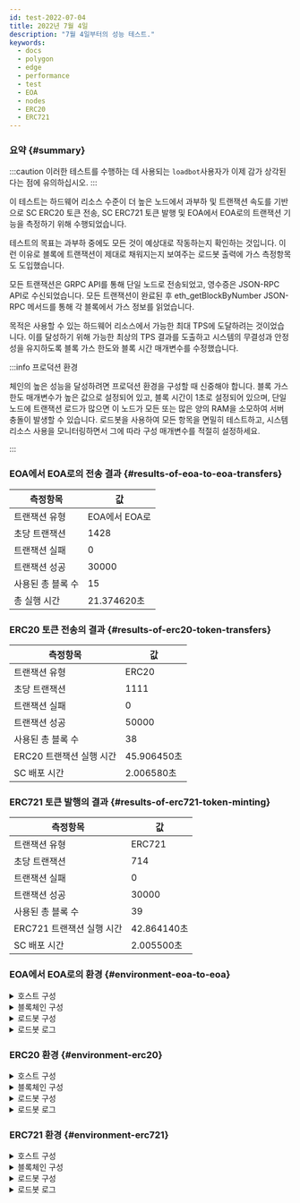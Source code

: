 ```yaml
---
id: test-2022-07-04
title: 2022년 7월 4일
description: "7월 4일부터의 성능 테스트."
keywords:
  - docs
  - polygon
  - edge
  - performance
  - test
  - EOA
  - nodes
  - ERC20
  - ERC721
---
```


### 요약 {#summary}

:::caution
이러한 테스트를 수행하는 데 사용되는 `loadbot`사용자가 이제 감가 상각된다는 점에 유의하십시오.
:::

이 테스트는 하드웨어 리소스 수준이 더 높은 노드에서 과부하 및 트랜잭션 속도를 기반으로 SC ERC20 토큰 전송, SC ERC721 토큰 발행 및 EOA에서 EOA로의 트랜잭션 기능을 측정하기 위해 수행되었습니다.

테스트의 목표는 과부하 중에도 모든 것이 예상대로 작동하는지 확인하는 것입니다. 이런 이유로 블록에 트랜잭션이 제대로 채워지는지 보여주는 로드봇 출력에 가스 측정항목도 도입했습니다.

모든 트랜잭션은 GRPC API를 통해 단일 노드로 전송되었고, 영수증은 JSON-RPC API로 수신되었습니다. 모든 트랜잭션이 완료된 후 eth_getBlockByNumber JSON-RPC 메서드를 통해 각 블록에서 가스 정보를 읽었습니다.

목적은 사용할 수 있는 하드웨어 리소스에서 가능한 최대 TPS에 도달하려는 것이었습니다.
이를 달성하기 위해 가능한 최상의 TPS 결과를 도출하고 시스템의 무결성과 안정성을 유지하도록 블록 가스 한도와 블록 시간 매개변수를 수정했습니다.


:::info 프로덕션 환경

체인의 높은 성능을 달성하려면 프로덕션 환경을 구성할 때 신중해야 합니다.
블록 가스 한도 매개변수가 높은 값으로 설정되어 있고, 블록 시간이 1초로 설정되어 있으며, 단일 노드에 트랜잭션 로드가 많으면 이 노드가 모든 또는 많은 양의 RAM을 소모하여 서버 충돌이 발생할 수 있습니다.
로드봇을 사용하여 모든 항목을 면밀히 테스트하고, 시스템 리소스 사용을 모니터링하면서 그에 따라 구성 매개변수를 적절히 설정하세요.

:::



### EOA에서 EOA로의 전송 결과 {#results-of-eoa-to-eoa-transfers}
| 측정항목 | 값 |
| ------ | ----- |
| 트랜잭션 유형 | EOA에서 EOA로 |
| 초당 트랜잭션 | 1428 |
| 트랜잭션 실패 | 0 |
| 트랜잭션 성공 | 30000 |
| 사용된 총 블록 수 | 15 |
| 총 실행 시간 | 21.374620초 |

### ERC20 토큰 전송의 결과 {#results-of-erc20-token-transfers}

| 측정항목 | 값 |
| ------ | ----- |
| 트랜잭션 유형 | ERC20 |
| 초당 트랜잭션 | 1111 |
| 트랜잭션 실패 | 0 |
| 트랜잭션 성공 | 50000 |
| 사용된 총 블록 수 | 38 |
| ERC20 트랜잭션 실행 시간 | 45.906450초 |
| SC 배포 시간 | 2.006580초 |

### ERC721 토큰 발행의 결과 {#results-of-erc721-token-minting}

| 측정항목 | 값 |
| ------ | ----- |
| 트랜잭션 유형 | ERC721 |
| 초당 트랜잭션 | 714 |
| 트랜잭션 실패 | 0 |
| 트랜잭션 성공 | 30000 |
| 사용된 총 블록 수 | 39 |
| ERC721 트랜잭션 실행 시간 | 42.864140초 |
| SC 배포 시간 | 2.005500초 |




### EOA에서 EOA로의 환경 {#environment-eoa-to-eoa}
<details>
  <summary>호스트 구성</summary>
  <div>
    <div>
        <table>
            <tr>
                <td>클라우드 제공업체</td>
                <td>AWS EC2</td>
            </tr>
            <tr>
                <td>인스턴스 크기</td>
                <td>c6a.48xlarge</td>
            </tr>
            <tr>
                <td>네트워킹</td>
                <td>비공개 서브넷</td>
            </tr>
            <tr>
                <td>운영체제</td>
                <td>Linux Ubuntu 20.04 LTS - Focal Fossa</td>
            </tr>
            <tr>
                <td>파일 설명자 한도</td>
                <td>65535</td>
            </tr>
            <tr>
                <td>최대 사용자 프로세스</td>
                <td>65535</td>
            </tr>
        </table>
    </div>
    <br/>
  </div>
</details>

<details>
  <summary>블록체인 구성</summary>
  <div>
    <div>
        <table>
            <tr>
                <td>Polygon 엣지 버전</td>
                <td>릴리스 <a href="https://github.com/0xPolygon/polygon-edge/releases/tag/v0.4.1">v0.4.1</a> </td>
            </tr>
            <tr>
                <td>검사기 노드</td>
                <td>4</td>
            </tr>
            <tr>
                <td>비 검사기 노드</td>
                <td>0</td>
            </tr>
            <tr>
                <td>합의</td>
                <td>IBFT PoA</td>
            </tr>
            <tr>
                <td>블록 시간</td>
                <td>1초</td>
            </tr>
            <tr>
                <td>블록 가스 한도</td>
                <td>70778880</td>
            </tr>
            <tr>
                <td>최대 슬롯</td>
                <td>276480</td>
            </tr>
            <tr>
                <td>평균 블록 사용률</td>
                <td>59.34%</td>
            </tr>
        </table>
    </div>
    <br/>
  </div>
</details>

<details>
  <summary>로드봇 구성</summary>
  <div>
    <div>
        <table>
            <tr>
                <td>총 트랜잭션</td>
                <td>30000</td>
            </tr>
            <tr>
                <td>초당 전송된 트랜잭션</td>
                <td>1428</td>
            </tr>
            <tr>
                <td>트랜잭션 유형</td>
                <td>EOA에서 EOA로의 전송</td>
            </tr>
        </table>
    </div>
    <br/>
  </div>
</details>

<details>
    <summary>로드봇 로그</summary>

    [COUNT DATA]
    Transactions submitted = 30000
    Transactions failed    = 0

    [APPROXIMATE TPS]
    Approximate number of transactions per second = 1428

    [TURN AROUND DATA]
    Average transaction turn around = 4.394900s
    Fastest transaction turn around = 1.133980s
    Slowest transaction turn around = 7.258690s
    Total loadbot execution time    = 21.374620s

    [BLOCK DATA]
    Blocks required = 15

    Block #110 = 1268 txns (26628000 gasUsed / 70778880 gasLimit) utilization = 37.62%
    Block #111 = 2744 txns (57624000 gasUsed / 70778880 gasLimit) utilization = 81.41%
    Block #112 = 2333 txns (48993000 gasUsed / 70778880 gasLimit) utilization = 69.22%
    Block #113 = 1326 txns (27846000 gasUsed / 70778880 gasLimit) utilization = 39.34%
    Block #114 = 1852 txns (38892000 gasUsed / 70778880 gasLimit) utilization = 54.95%
    Block #115 = 2270 txns (47670000 gasUsed / 70778880 gasLimit) utilization = 67.35%
    Block #116 = 559 txns (11739000 gasUsed / 70778880 gasLimit) utilization  = 16.59%
    Block #117 = 3370 txns (70770000 gasUsed / 70778880 gasLimit) utilization = 99.99%
    Block #118 = 910 txns (19110000 gasUsed / 70778880 gasLimit) utilization  = 27.00%
    Block #119 = 3132 txns (65772000 gasUsed / 70778880 gasLimit) utilization = 92.93%
    Block #120 = 1207 txns (25347000 gasUsed / 70778880 gasLimit) utilization = 35.81%
    Block #121 = 3370 txns (70770000 gasUsed / 70778880 gasLimit) utilization = 99.99%
    Block #122 = 2734 txns (57414000 gasUsed / 70778880 gasLimit) utilization = 81.12%
    Block #123 = 2737 txns (57477000 gasUsed / 70778880 gasLimit) utilization = 81.21%
    Block #124 = 188 txns (3948000 gasUsed / 70778880 gasLimit) utilization   = 5.58%

    [AVERAGE BLOCK UTILIZATION]
    Average utilization across all blocks = 59.34%
</details>

### ERC20 환경 {#environment-erc20}
<details>
  <summary>호스트 구성</summary>
  <div>
    <div>
        <table>
            <tr>
                <td>클라우드 제공업체</td>
                <td>AWS EC2</td>
            </tr>
            <tr>
                <td>인스턴스 크기</td>
                <td>c6a.48xlarge</td>
            </tr>
            <tr>
                <td>네트워킹</td>
                <td>비공개 서브넷</td>
            </tr>
            <tr>
                <td>운영체제</td>
                <td>Linux Ubuntu 20.04 LTS - Focal Fossa</td>
            </tr>
            <tr>
                <td>파일 설명자 한도</td>
                <td>65535</td>
            </tr>
            <tr>
                <td>최대 사용자 프로세스</td>
                <td>65535</td>
            </tr>
        </table>
    </div>
    <br/>
  </div>
</details>

<details>
  <summary>블록체인 구성</summary>
  <div>
    <div>
        <table>
            <tr>
                <td>Polygon 엣지 버전</td>
                <td>릴리스 <a href="https://github.com/0xPolygon/polygon-edge/releases/tag/v0.4.1">v0.4.1</a> </td>
            </tr>
            <tr>
                <td>검사기 노드</td>
                <td>4</td>
            </tr>
            <tr>
                <td>비 검사기 노드</td>
                <td>0</td>
            </tr>
            <tr>
                <td>합의</td>
                <td>IBFT PoA</td>
            </tr>
            <tr>
                <td>블록 시간</td>
                <td>1초</td>
            </tr>
            <tr>
                <td>블록 가스 한도</td>
                <td>47185920</td>
            </tr>
            <tr>
                <td>최대 슬롯</td>
                <td>184320</td>
            </tr>
            <tr>
                <td>평균 블록 사용률</td>
                <td>81.29%</td>
            </tr>
        </table>
    </div>
    <br/>
  </div>
</details>

<details>
  <summary>로드봇 구성</summary>
  <div>
    <div>
        <table>
            <tr>
                <td>총 트랜잭션</td>
                <td>50000</td>
            </tr>
            <tr>
                <td>초당 전송된 트랜잭션</td>
                <td>1111</td>
            </tr>
            <tr>
                <td>트랜잭션 유형</td>
                <td>ERC20에서 ERC20으로 전송</td>
            </tr>
        </table>
    </div>
    <br/>
  </div>
</details>

<details>
    <summary>로드봇 로그</summary>

    [COUNT DATA]
    Transactions submitted = 50000
    Transactions failed    = 0

    [APPROXIMATE TPS]
    Approximate number of transactions per second = 1111

    [CONTRACT DEPLOYMENT INFO]
    Contract address     = 0x33123b7a4420798b1D208ABBac657B7b103edbD9
    Total execution time = 2.006580s

    [CONTRACT DEPLOYMENT BLOCK DATA]
    Blocks required = 1
    Block #174 = 1 txns (1055757 gasUsed / 47185920 gasLimit) utilization = 2.24%

    [TURN AROUND DATA]
    Average transaction turn around = 8.856780s
    Fastest transaction turn around = 2.006200s
    Slowest transaction turn around = 15.977210s
    Total loadbot execution time    = 45.906450s

    [BLOCK DATA]
    Blocks required = 38

    Block #176 = 1618 txns (47164700 gasUsed / 47185920 gasLimit) utilization = 99.96%
    Block #177 = 1618 txns (47164700 gasUsed / 47185920 gasLimit) utilization = 99.96%
    Block #178 = 1618 txns (47164700 gasUsed / 47185920 gasLimit) utilization = 99.96%
    Block #179 = 1618 txns (47164700 gasUsed / 47185920 gasLimit) utilization = 99.96%
    Block #180 = 1618 txns (47164700 gasUsed / 47185920 gasLimit) utilization = 99.96%
    Block #181 = 1618 txns (47164700 gasUsed / 47185920 gasLimit) utilization = 99.96%
    Block #182 = 1618 txns (47164700 gasUsed / 47185920 gasLimit) utilization = 99.96%
    Block #183 = 1618 txns (47164700 gasUsed / 47185920 gasLimit) utilization = 99.96%
    Block #184 = 688 txns (20055200 gasUsed / 47185920 gasLimit) utilization  = 42.50%
    Block #185 = 1618 txns (47164700 gasUsed / 47185920 gasLimit) utilization = 99.96%
    Block #186 = 1618 txns (47164700 gasUsed / 47185920 gasLimit) utilization = 99.96%
    Block #187 = 1618 txns (47164700 gasUsed / 47185920 gasLimit) utilization = 99.96%
    Block #188 = 317 txns (9240550 gasUsed / 47185920 gasLimit) utilization   = 19.58%
    Block #189 = 1618 txns (47164700 gasUsed / 47185920 gasLimit) utilization = 99.96%
    Block #190 = 1618 txns (47164700 gasUsed / 47185920 gasLimit) utilization = 99.96%
    Block #191 = 1618 txns (47164700 gasUsed / 47185920 gasLimit) utilization = 99.96%
    Block #192 = 89 txns (2594350 gasUsed / 47185920 gasLimit) utilization    = 5.50%
    Block #193 = 1618 txns (47164700 gasUsed / 47185920 gasLimit) utilization = 99.96%
    Block #194 = 1618 txns (47164700 gasUsed / 47185920 gasLimit) utilization = 99.96%
    Block #195 = 1618 txns (47164700 gasUsed / 47185920 gasLimit) utilization = 99.96%
    Block #196 = 795 txns (23174250 gasUsed / 47185920 gasLimit) utilization  = 49.11%
    Block #197 = 1618 txns (47164700 gasUsed / 47185920 gasLimit) utilization = 99.96%
    Block #198 = 1618 txns (47164700 gasUsed / 47185920 gasLimit) utilization = 99.96%
    Block #199 = 1618 txns (47164700 gasUsed / 47185920 gasLimit) utilization = 99.96%
    Block #200 = 594 txns (17315100 gasUsed / 47185920 gasLimit) utilization  = 36.70%
    Block #201 = 1618 txns (47164700 gasUsed / 47185920 gasLimit) utilization = 99.96%
    Block #202 = 1618 txns (47164700 gasUsed / 47185920 gasLimit) utilization = 99.96%
    Block #203 = 1618 txns (47164700 gasUsed / 47185920 gasLimit) utilization = 99.96%
    Block #204 = 208 txns (6063200 gasUsed / 47185920 gasLimit) utilization   = 12.85%
    Block #205 = 1618 txns (47164700 gasUsed / 47185920 gasLimit) utilization = 99.96%
    Block #206 = 1618 txns (47164700 gasUsed / 47185920 gasLimit) utilization = 99.96%
    Block #207 = 1618 txns (47164700 gasUsed / 47185920 gasLimit) utilization = 99.96%
    Block #208 = 30 txns (874500 gasUsed / 47185920 gasLimit) utilization     = 1.85%
    Block #209 = 1618 txns (47164700 gasUsed / 47185920 gasLimit) utilization = 99.96%
    Block #210 = 1618 txns (47164700 gasUsed / 47185920 gasLimit) utilization = 99.96%
    Block #211 = 1618 txns (47164700 gasUsed / 47185920 gasLimit) utilization = 99.96%
    Block #212 = 177 txns (5159550 gasUsed / 47185920 gasLimit) utilization   = 10.93%
    Block #213 = 180 txns (5247000 gasUsed / 47185920 gasLimit) utilization   = 11.12%

    [AVERAGE BLOCK UTILIZATION]
    Average utilization across all blocks = 81.29%

</details>

### ERC721 환경 {#environment-erc721}
<details>
  <summary>호스트 구성</summary>
  <div>
    <div>
        <table>
            <tr>
                <td>클라우드 제공업체</td>
                <td>AWS EC2</td>
            </tr>
            <tr>
                <td>인스턴스 크기</td>
                <td>c6a.48xlarge</td>
            </tr>
            <tr>
                <td>네트워킹</td>
                <td>비공개 서브넷</td>
            </tr>
            <tr>
                <td>운영체제</td>
                <td>Linux Ubuntu 20.04 LTS - Focal Fossa</td>
            </tr>
            <tr>
                <td>파일 설명자 한도</td>
                <td>65535</td>
            </tr>
            <tr>
                <td>최대 사용자 프로세스</td>
                <td>65535</td>
            </tr>
        </table>
    </div>
    <br/>
  </div>
</details>

<details>
  <summary>블록체인 구성</summary>
  <div>
    <div>
        <table>
            <tr>
                <td>Polygon 엣지 버전</td>
                <td>릴리스 <a href="https://github.com/0xPolygon/polygon-edge/releases/tag/v0.4.1">v0.4.1</a> </td>
            </tr>
            <tr>
                <td>검사기 노드</td>
                <td>4</td>
            </tr>
            <tr>
                <td>비 검사기 노드</td>
                <td>0</td>
            </tr>
            <tr>
                <td>합의</td>
                <td>IBFT PoA</td>
            </tr>
            <tr>
                <td>블록 시간</td>
                <td>1초</td>
            </tr>
            <tr>
                <td>블록 가스 한도</td>
                <td>94371840</td>
            </tr>
            <tr>
                <td>최대 슬롯</td>
                <td>1000000</td>
            </tr>
            <tr>
                <td>평균 블록 사용률</td>
                <td>93.88%</td>
            </tr>
        </table>
    </div>
    <br/>
  </div>
</details>

<details>
  <summary>로드봇 구성</summary>
  <div>
    <div>
        <table>
            <tr>
                <td>총 트랜잭션</td>
                <td>30000</td>
            </tr>
            <tr>
                <td>초당 전송된 트랜잭션</td>
                <td>714</td>
            </tr>
            <tr>
                <td>트랜잭션 유형</td>
                <td>ERC721 토큰 발행</td>
            </tr>
        </table>
    </div>
    <br/>
  </div>
</details>

<details>
    <summary>로드봇 로그</summary>

    [COUNT DATA]
    Transactions submitted = 30000
    Transactions failed    = 0

    [APPROXIMATE TPS]
    Approximate number of transactions per second = 714

    [CONTRACT DEPLOYMENT INFO]
    Contract address     = 0x4Ceff7F2f9fC9f150a42AfcabceEDABeB723E56f
    Total execution time = 2.005500s

    [CONTRACT DEPLOYMENT BLOCK DATA]
    Blocks required = 1
    Block #59 = 1 txns (2528772 gasUsed / 94371840 gasLimit) utilization = 2.68%

    [TURN AROUND DATA]
    Average transaction turn around = 13.191620s
    Fastest transaction turn around = 2.034710s
    Slowest transaction turn around = 23.686180s
    Total loadbot execution time    = 42.864140s

    [BLOCK DATA]
    Blocks required = 39

    Block #61 = 818 txns (94237644 gasUsed / 94371840 gasLimit) utilization = 99.86%
    Block #62 = 819 txns (94322802 gasUsed / 94371840 gasLimit) utilization = 99.95%
    Block #63 = 819 txns (94322802 gasUsed / 94371840 gasLimit) utilization = 99.95%
    Block #64 = 819 txns (94322802 gasUsed / 94371840 gasLimit) utilization = 99.95%
    Block #65 = 819 txns (94322802 gasUsed / 94371840 gasLimit) utilization = 99.95%
    Block #66 = 819 txns (94322802 gasUsed / 94371840 gasLimit) utilization = 99.95%
    Block #67 = 819 txns (94322802 gasUsed / 94371840 gasLimit) utilization = 99.95%
    Block #68 = 819 txns (94322802 gasUsed / 94371840 gasLimit) utilization = 99.95%
    Block #69 = 819 txns (94322802 gasUsed / 94371840 gasLimit) utilization = 99.95%
    Block #70 = 819 txns (94322802 gasUsed / 94371840 gasLimit) utilization = 99.95%
    Block #71 = 819 txns (94322802 gasUsed / 94371840 gasLimit) utilization = 99.95%
    Block #72 = 510 txns (58738980 gasUsed / 94371840 gasLimit) utilization = 62.24%
    Block #73 = 819 txns (94322802 gasUsed / 94371840 gasLimit) utilization = 99.95%
    Block #74 = 819 txns (94322802 gasUsed / 94371840 gasLimit) utilization = 99.95%
    Block #75 = 819 txns (94322802 gasUsed / 94371840 gasLimit) utilization = 99.95%
    Block #76 = 674 txns (77624892 gasUsed / 94371840 gasLimit) utilization = 82.25%
    Block #77 = 819 txns (94322802 gasUsed / 94371840 gasLimit) utilization = 99.95%
    Block #78 = 819 txns (94322802 gasUsed / 94371840 gasLimit) utilization = 99.95%
    Block #79 = 819 txns (94322802 gasUsed / 94371840 gasLimit) utilization = 99.95%
    Block #80 = 179 txns (20621682 gasUsed / 94371840 gasLimit) utilization = 21.85%
    Block #81 = 819 txns (94322802 gasUsed / 94371840 gasLimit) utilization = 99.95%
    Block #82 = 819 txns (94322802 gasUsed / 94371840 gasLimit) utilization = 99.95%
    Block #83 = 819 txns (94322802 gasUsed / 94371840 gasLimit) utilization = 99.95%
    Block #84 = 231 txns (26609898 gasUsed / 94371840 gasLimit) utilization = 28.20%
    Block #85 = 819 txns (94322802 gasUsed / 94371840 gasLimit) utilization = 99.95%
    Block #86 = 819 txns (94322802 gasUsed / 94371840 gasLimit) utilization = 99.95%
    Block #87 = 819 txns (94322802 gasUsed / 94371840 gasLimit) utilization = 99.95%
    Block #88 = 819 txns (94322802 gasUsed / 94371840 gasLimit) utilization = 99.95%
    Block #89 = 819 txns (94322802 gasUsed / 94371840 gasLimit) utilization = 99.95%
    Block #90 = 819 txns (94322802 gasUsed / 94371840 gasLimit) utilization = 99.95%
    Block #91 = 819 txns (94322802 gasUsed / 94371840 gasLimit) utilization = 99.95%
    Block #92 = 819 txns (94322802 gasUsed / 94371840 gasLimit) utilization = 99.95%
    Block #93 = 819 txns (94322802 gasUsed / 94371840 gasLimit) utilization = 99.95%
    Block #94 = 819 txns (94322802 gasUsed / 94371840 gasLimit) utilization = 99.95%
    Block #95 = 819 txns (94322802 gasUsed / 94371840 gasLimit) utilization = 99.95%
    Block #96 = 819 txns (94322802 gasUsed / 94371840 gasLimit) utilization = 99.95%
    Block #97 = 819 txns (94322802 gasUsed / 94371840 gasLimit) utilization = 99.95%
    Block #98 = 819 txns (94322802 gasUsed / 94371840 gasLimit) utilization = 99.95%
    Block #99 = 561 txns (64612038 gasUsed / 94371840 gasLimit) utilization = 68.47%

    [AVERAGE BLOCK UTILIZATION]
    Average utilization across all blocks = 93.88%

</details>


